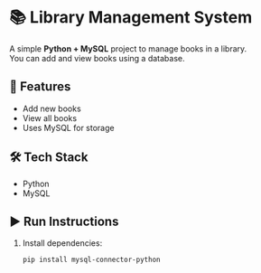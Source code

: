 # 📚 Library Management System

A simple **Python + MySQL** project to manage books in a library.  
You can add and view books using a database.

## 🚀 Features
- Add new books
- View all books
- Uses MySQL for storage

## 🛠️ Tech Stack
- Python
- MySQL

## ▶️ Run Instructions
1. Install dependencies:
   ```bash
   pip install mysql-connector-python
